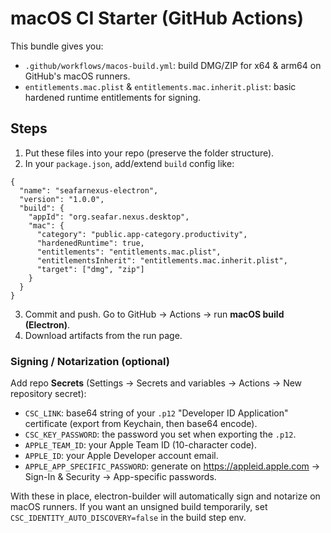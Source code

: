 # macOS CI Starter (GitHub Actions)

This bundle gives you:
- `.github/workflows/macos-build.yml`: build DMG/ZIP for x64 & arm64 on GitHub's macOS runners.
- `entitlements.mac.plist` & `entitlements.mac.inherit.plist`: basic hardened runtime entitlements for signing.

## Steps

1. Put these files into your repo (preserve the folder structure).
2. In your `package.json`, add/extend `build` config like:

```jsonc
{
  "name": "seafarnexus-electron",
  "version": "1.0.0",
  "build": {
    "appId": "org.seafar.nexus.desktop",
    "mac": {
      "category": "public.app-category.productivity",
      "hardenedRuntime": true,
      "entitlements": "entitlements.mac.plist",
      "entitlementsInherit": "entitlements.mac.inherit.plist",
      "target": ["dmg", "zip"]
    }
  }
}
```

3. Commit and push. Go to GitHub → Actions → run **macOS build (Electron)**.
4. Download artifacts from the run page.

### Signing / Notarization (optional)

Add repo **Secrets** (Settings → Secrets and variables → Actions → New repository secret):

- `CSC_LINK`: base64 string of your `.p12` "Developer ID Application" certificate (export from Keychain, then base64 encode).
- `CSC_KEY_PASSWORD`: the password you set when exporting the `.p12`.
- `APPLE_TEAM_ID`: your Apple Team ID (10-character code).
- `APPLE_ID`: your Apple Developer account email.
- `APPLE_APP_SPECIFIC_PASSWORD`: generate on https://appleid.apple.com → Sign-In & Security → App-specific passwords.

With these in place, electron-builder will automatically sign and notarize on macOS runners.
If you want an unsigned build temporarily, set `CSC_IDENTITY_AUTO_DISCOVERY=false` in the build step env.
